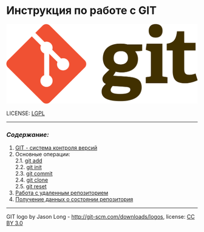 # **Инструкция по работе с GIT**

![git-logo](./assets/git-logo.png)

LICENSE: [LGPL](./license.md)

---
### *Cодержание:*
1. [GIT - система контроля версий](./git.md)
2. Основные операции:   
2.1. [git add](./add.md)   
2.2. [git init](./init.md)  
2.3. [git commit](./commit.md)   
2.4. [git clone](./clone.md)    
2.5. [git reset](./reset.md)
3. [Работа с удаленным репозиторием](./repozit.md)
4. [Получение данных о состоянии репозитория](./info.md) 
---

GIT logo by Jason Long - http://git-scm.com/downloads/logos, license: [CC BY 3.0](https://creativecommons.org/licenses/by/3.0/)